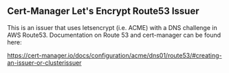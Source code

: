 ## Cert-Manager Let's Encrypt Route53 Issuer

This is an issuer that uses letsencrypt (i.e. ACME) with a DNS challenge in AWS Route53. Documentation on Route 53 and cert-manager can be found here:

https://cert-manager.io/docs/configuration/acme/dns01/route53/#creating-an-issuer-or-clusterissuer

